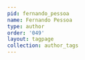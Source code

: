 ```yaml
---
pid: fernando_pessoa
name: Fernando Pessoa
type: author
order: '049'
layout: tagpage
collection: author_tags
---
```

